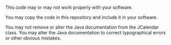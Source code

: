 This code may or may not work properly with your software.

You may copy the code in this repository and include it in your software.  

You may not remove or alter the Java documentation from the JCalendar class.  You may alter the Java documentation to correct typographical errors or other obvious mistakes.
